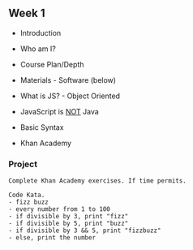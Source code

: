 ## Week 1
* Introduction
* Who am I?
* Course Plan/Depth
* Materials - Software (below)
* What is JS? - Object Oriented
* JavaScript is <u>NOT</u> Java


* Basic Syntax
* Khan Academy

### Project

```
Complete Khan Academy exercises. If time permits.

Code Kata.
- fizz buzz
- every number from 1 to 100
- if divisible by 3, print "fizz"
- if divisible by 5, print "buzz"
- if divisible by 3 && 5, print "fizzbuzz"
- else, print the number
```
